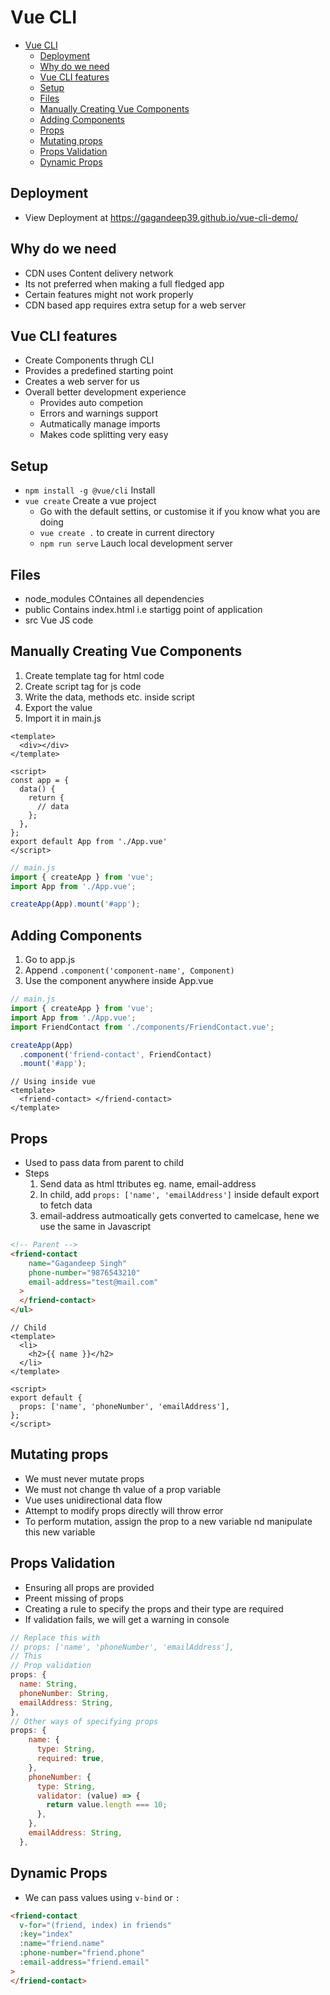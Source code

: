 # Vue CLI

- [Vue CLI](#vue-cli)
  - [Deployment](#deployment)
  - [Why do we need](#why-do-we-need)
  - [Vue CLI features](#vue-cli-features)
  - [Setup](#setup)
  - [Files](#files)
  - [Manually Creating Vue Components](#manually-creating-vue-components)
  - [Adding Components](#adding-components)
  - [Props](#props)
  - [Mutating props](#mutating-props)
  - [Props Validation](#props-validation)
  - [Dynamic Props](#dynamic-props)

## Deployment

- View Deployment at https://gagandeep39.github.io/vue-cli-demo/

## Why do we need

- CDN uses Content delivery network
- Its not preferred when making a full fledged app
- Certain features might not work properly
- CDN based app requires extra setup for a web server

## Vue CLI features

- Create Components thrugh CLI
- Provides a predefined starting point
- Creates a web server for us
- Overall better development experience
  - Provides auto competion
  - Errors and warnings support
  - Autmatically manage imports
  - Makes code splitting very easy

## Setup

- `npm install -g @vue/cli` Install
- `vue create` Create a vue project
  - Go with the default settins, or customise it if you know what you are doing
  - `vue create .` to create in current directory
  - `npm run serve` Lauch local development server

## Files

- node_modules COntaines all dependencies
- public Contains index.html i.e startigg point of application
- src Vue JS code

## Manually Creating Vue Components

1. Create template tag for html code
2. Create script tag for js code
3. Write the data, methods etc. inside script
4. Export the value
5. Import it in main.js

```vue
<template>
  <div></div>
</template>

<script>
const app = {
  data() {
    return {
      // data
    };
  },
};
export default App from './App.vue'
</script>
```

```js
// main.js
import { createApp } from 'vue';
import App from './App.vue';

createApp(App).mount('#app');
```

## Adding Components

1. Go to app.js
2. Append `.component('component-name', Component)`
3. Use the component anywhere inside App.vue

```js
// main.js
import { createApp } from 'vue';
import App from './App.vue';
import FriendContact from './components/FriendContact.vue';

createApp(App)
  .component('friend-contact', FriendContact)
  .mount('#app');
```

```vue
// Using inside vue
<template>
  <friend-contact> </friend-contact>
</template>
```

## Props

- Used to pass data from parent to child
- Steps
  1. Send data as html ttributes eg. name, email-address
  2. In child, add `props: ['name', 'emailAddress']` inside default export to fetch data
  3. email-address autmoatically gets converted to camelcase, hene we use the same in Javascript

```html
<!-- Parent -->
<friend-contact
    name="Gagandeep Singh"
    phone-number="9876543210"
    email-address="test@mail.com"
  >
  </friend-contact>
</ul>
```

```vue
// Child
<template>
  <li>
    <h2>{{ name }}</h2>
  </li>
</template>

<script>
export default {
  props: ['name', 'phoneNumber', 'emailAddress'],
};
</script>
```

## Mutating props

- We must never mutate props
- We must not change th value of a prop variable
- Vue uses unidirectional data flow
- Attempt to modify props directly will throw error
- To perform mutation, assign the prop to a new variable nd manipulate this new variable

## Props Validation

- Ensuring all props are provided
- Preent missing of props
- Creating a rule to specify the props and their type are required
- If validation fails, we will get a warning in console

```js
// Replace this with
// props: ['name', 'phoneNumber', 'emailAddress'],
// This
// Prop validation
props: {
  name: String,
  phoneNumber: String,
  emailAddress: String,
},
// Other ways of specifying props
props: {
    name: {
      type: String,
      required: true,
    },
    phoneNumber: {
      type: String,
      validator: (value) => {
        return value.length === 10;
      },
    },
    emailAddress: String,
  },
```

## Dynamic Props

- We can pass values using `v-bind` or `:`

```html
<friend-contact
  v-for="(friend, index) in friends"
  :key="index"
  :name="friend.name"
  :phone-number="friend.phone"
  :email-address="friend.email"
>
</friend-contact>
```
